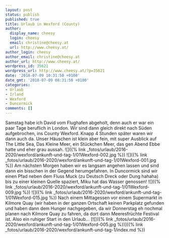 ```yaml
---
layout: post
status: publish
published: true
title: Urlaub in Wexford (County)
author:
  display_name: cheesy
  login: cheesy
  email: christine@cheesy.at
  url: http://www.cheesy.at/
author_login: cheesy
author_email: christine@cheesy.at
author_url: http://www.cheesy.at/
wordpress_id: 35621
wordpress_url: http://www.cheesy.at/?p=35621
date: '2018-07-09 10:31:50 +0100'
date_gmt: '2018-07-09 08:31:50 +0100'
categories:
- Urlaub
- Irland
- Wexford
- Duncormick
comments: []
---
```

Samstag habe ich David vom Flughafen abgeholt, denn auch er war ein paar Tage beruflich in London. Wir sind dann gleich direkt nach Süden aufgebrochen, ins County Wexford.
Knapp 4 Stunden später waren wir dann auch da.
Unser Häuschen ist klein aber fein, mit super Ausblick auf The Little Sea, Das Kleine Meer, ein Stückchen Meer, das gen Abend Ebbe hatte und eher grau aussah.
![]({% link _fotos/urlaub/2016-2020/wexford/ankunft-und-tag-1/01Wexford-002.jpg %})
![]({% link _fotos/urlaub/2016-2020/wexford/ankunft-und-tag-1/01Wexford-001.jpg %})
Am nächsten Morgen haben wir es langsam angehen lassen und sind dann ein bisschen in der Gegend herumgefahren. In Duncormick sind wir einen Pfad neben dem Fluss Muck (zu Deutsch Dreck oder Dung hahaha) bis zu einer kleinen Quelle spaziert, Miku hat das Wasser genossen!
![]({% link _fotos/urlaub/2016-2020/wexford/ankunft-und-tag-1/01Wexford-009.jpg %})
![]({% link _fotos/urlaub/2016-2020/wexford/ankunft-und-tag-1/01Wexford-015.jpg %})
Nach einem Mittagessen vor einem Supermarkt in Kilmore Quay (wir haben in der ganzen Ortschaft keinen Parkplatz gefunden und haben dann dem Hunger nachgegeben, da wir Donnerstag eh nochmal planen nach Kilmore Quay zu fahren, da dort dann Meeresfrüchte Festival ist.
Also ein ruhiger Start in den Urlaub...
[![]({% link _fotos/urlaub/2016-2020/wexford/ankunft-und-tag-1/01Wexford-005.jpg %})]({% link _fotos/urlaub/2016-2020/wexford/ankunft-und-tag-1/index.md %})
